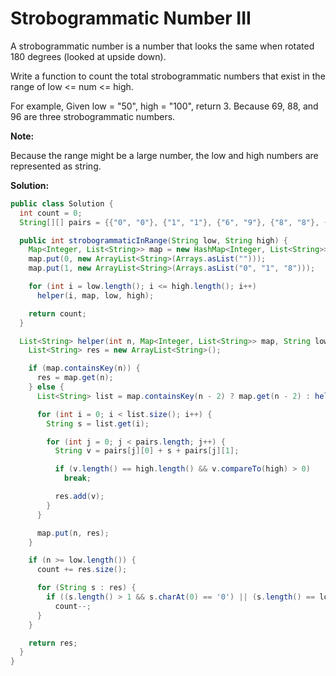 # Strobogrammatic Number III

A strobogrammatic number is a number that looks the same when rotated 180 degrees (looked at upside down).

Write a function to count the total strobogrammatic numbers that exist in the range of low <= num <= high.

For example,
Given low = "50", high = "100", return 3. Because 69, 88, and 96 are three strobogrammatic numbers.

**Note:**

Because the range might be a large number, the low and high numbers are represented as string.

**Solution:**
```java
public class Solution {
  int count = 0;
  String[][] pairs = {{"0", "0"}, {"1", "1"}, {"6", "9"}, {"8", "8"}, {"9", "6"}};

  public int strobogrammaticInRange(String low, String high) {
    Map<Integer, List<String>> map = new HashMap<Integer, List<String>>();
    map.put(0, new ArrayList<String>(Arrays.asList("")));
    map.put(1, new ArrayList<String>(Arrays.asList("0", "1", "8")));

    for (int i = low.length(); i <= high.length(); i++)
      helper(i, map, low, high);

    return count;
  }

  List<String> helper(int n, Map<Integer, List<String>> map, String low, String high) {
    List<String> res = new ArrayList<String>();

    if (map.containsKey(n)) {
      res = map.get(n);
    } else {
      List<String> list = map.containsKey(n - 2) ? map.get(n - 2) : helper(n - 2, map, low, high);

      for (int i = 0; i < list.size(); i++) {
        String s = list.get(i);

        for (int j = 0; j < pairs.length; j++) {
          String v = pairs[j][0] + s + pairs[j][1];

          if (v.length() == high.length() && v.compareTo(high) > 0)
            break;

          res.add(v);
        }
      }

      map.put(n, res);
    }

    if (n >= low.length()) {
      count += res.size();

      for (String s : res) {
        if ((s.length() > 1 && s.charAt(0) == '0') || (s.length() == low.length() && s.compareTo(low) < 0) || (s.length() == high.length() && s.compareTo(high) > 0))
          count--;
      }
    }

    return res;
  }
}
```